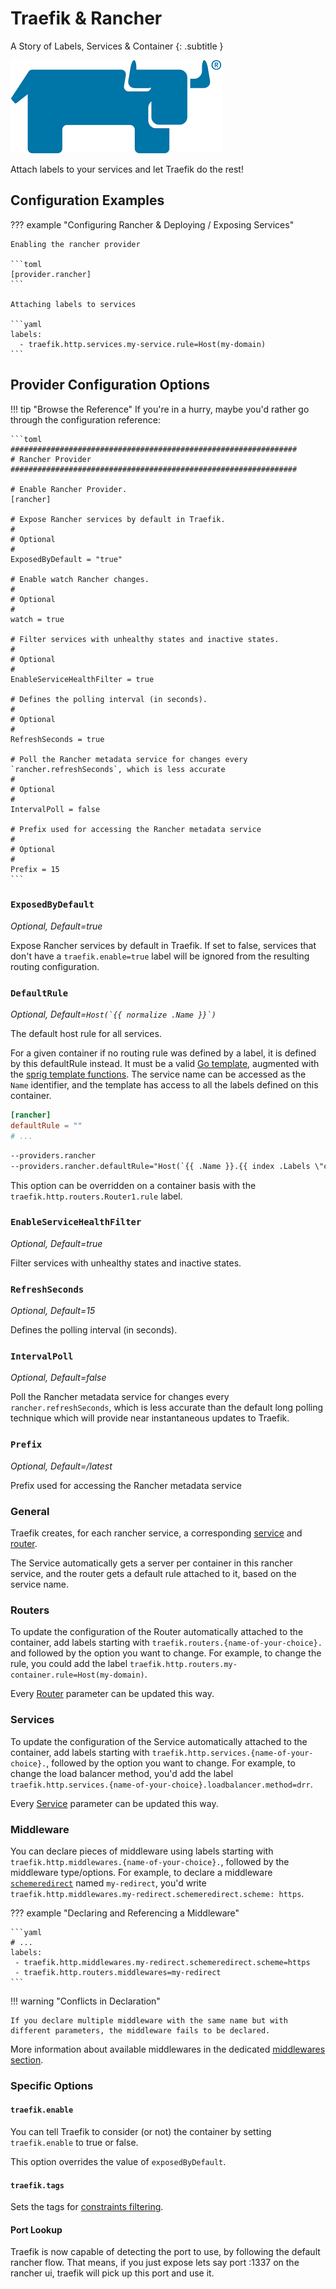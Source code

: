 # Traefik & Rancher

A Story of Labels, Services & Container
{: .subtitle }

![Rancher](../assets/img/providers/rancher.png)

Attach labels to your services and let Traefik do the rest!

## Configuration Examples

??? example "Configuring Rancher & Deploying / Exposing Services"

    Enabling the rancher provider

    ```toml
    [provider.rancher]
    ```

    Attaching labels to services

    ```yaml
    labels:
      - traefik.http.services.my-service.rule=Host(my-domain)
    ```

## Provider Configuration Options

!!! tip "Browse the Reference"
    If you're in a hurry, maybe you'd rather go through the configuration reference:
    
    ```toml
    ################################################################
    # Rancher Provider
    ################################################################
    
    # Enable Rancher Provider.
    [rancher]
    
    # Expose Rancher services by default in Traefik.
    #
    # Optional
    #
    ExposedByDefault = "true"
    
    # Enable watch Rancher changes.
    #
    # Optional
    #
    watch = true
    
    # Filter services with unhealthy states and inactive states.
    #
    # Optional
    #
    EnableServiceHealthFilter = true
    
    # Defines the polling interval (in seconds).
    #
    # Optional
    #
    RefreshSeconds = true
    
    # Poll the Rancher metadata service for changes every `rancher.refreshSeconds`, which is less accurate
    #
    # Optional
    #
    IntervalPoll = false
    
    # Prefix used for accessing the Rancher metadata service
    #
    # Optional
    #
    Prefix = 15
    ```

### `ExposedByDefault`

_Optional, Default=true_

Expose Rancher services by default in Traefik.
If set to false, services that don't have a `traefik.enable=true` label will be ignored from the resulting routing configuration.

### `DefaultRule`

_Optional, Default=```Host(`{{ normalize .Name }}`)```_

The default host rule for all services.

For a given container if no routing rule was defined by a label, it is defined by this defaultRule instead.
It must be a valid [Go template](https://golang.org/pkg/text/template/),
augmented with the [sprig template functions](http://masterminds.github.io/sprig/).
The service name can be accessed as the `Name` identifier,
and the template has access to all the labels defined on this container.

```toml tab="File"
[rancher]
defaultRule = ""
# ...
```

```txt tab="CLI"
--providers.rancher
--providers.rancher.defaultRule="Host(`{{ .Name }}.{{ index .Labels \"customLabel\"}}`)"
```

This option can be overridden on a container basis with the `traefik.http.routers.Router1.rule` label.

### `EnableServiceHealthFilter`

_Optional, Default=true_

Filter services with unhealthy states and inactive states.

### `RefreshSeconds`

_Optional, Default=15_

Defines the polling interval (in seconds).

### `IntervalPoll`

_Optional, Default=false_

Poll the Rancher metadata service for changes every `rancher.refreshSeconds`,
which is less accurate than the default long polling technique which will provide near instantaneous updates to Traefik.

### `Prefix`

_Optional, Default=/latest_

Prefix used for accessing the Rancher metadata service

### General

Traefik creates, for each rancher service, a corresponding [service](../routing/services/index.md) and [router](../routing/routers/index.md).

The Service automatically gets a server per container in this rancher service, and the router gets a default rule attached to it, based on the service name.

### Routers

To update the configuration of the Router automatically attached to the container, add labels starting with `traefik.routers.{name-of-your-choice}.` and followed by the option you want to change.
For example, to change the rule, you could add the label `traefik.http.routers.my-container.rule=Host(my-domain)`.

Every [Router](../routing/routers/index.md) parameter can be updated this way.

### Services

To update the configuration of the Service automatically attached to the container, add labels starting with `traefik.http.services.{name-of-your-choice}.`,
followed by the option you want to change. For example, to change the load balancer method,
you'd add the label `traefik.http.services.{name-of-your-choice}.loadbalancer.method=drr`.

Every [Service](../routing/services/index.md) parameter can be updated this way.

### Middleware

You can declare pieces of middleware using labels starting with `traefik.http.middlewares.{name-of-your-choice}.`, followed by the middleware type/options.
For example, to declare a middleware [`schemeredirect`](../middlewares/redirectscheme.md) named `my-redirect`, you'd write `traefik.http.middlewares.my-redirect.schemeredirect.scheme: https`.

??? example "Declaring and Referencing a Middleware"
    
    ```yaml
    # ...
    labels:
     - traefik.http.middlewares.my-redirect.schemeredirect.scheme=https
     - traefik.http.routers.middlewares=my-redirect
    ```

!!! warning "Conflicts in Declaration"

    If you declare multiple middleware with the same name but with different parameters, the middleware fails to be declared.

More information about available middlewares in the dedicated [middlewares section](../middlewares/overview.md).

### Specific Options

#### `traefik.enable`

You can tell Traefik to consider (or not) the container by setting `traefik.enable` to true or false.

This option overrides the value of `exposedByDefault`.

#### `traefik.tags`

Sets the tags for [constraints filtering](./overview.md#constraints-configuration).

#### Port Lookup

Traefik is now capable of detecting the port to use, by following the default rancher flow.
That means, if you just expose lets say port :1337 on the rancher ui, traefik will pick up this port and use it.
